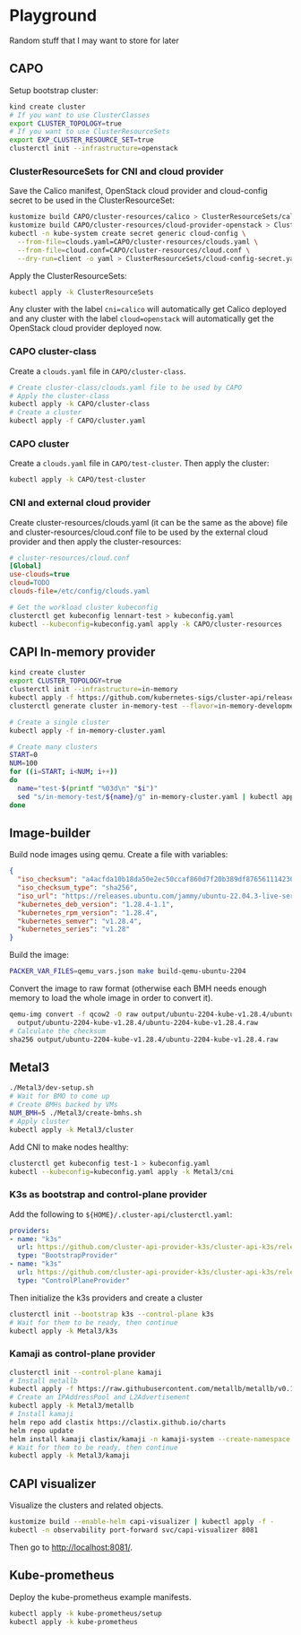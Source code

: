 # Playground

Random stuff that I may want to store for later

## CAPO

Setup bootstrap cluster:

```bash
kind create cluster
# If you want to use ClusterClasses
export CLUSTER_TOPOLOGY=true
# If you want to use ClusterResourceSets
export EXP_CLUSTER_RESOURCE_SET=true
clusterctl init --infrastructure=openstack
```

### ClusterResourceSets for CNI and cloud provider

Save the Calico manifest, OpenStack cloud provider and cloud-config secret to be used in the ClusterResourceSet:

```bash
kustomize build CAPO/cluster-resources/calico > ClusterResourceSets/calico.yaml
kustomize build CAPO/cluster-resources/cloud-provider-openstack > ClusterResourceSets/cloud-provider-openstack.yaml
kubectl -n kube-system create secret generic cloud-config \
  --from-file=clouds.yaml=CAPO/cluster-resources/clouds.yaml \
  --from-file=cloud.conf=CAPO/cluster-resources/cloud.conf \
  --dry-run=client -o yaml > ClusterResourceSets/cloud-config-secret.yaml
```

Apply the ClusterResourceSets:

```bash
kubectl apply -k ClusterResourceSets
```

Any cluster with the label `cni=calico` will automatically get Calico deployed and any cluster with the label `cloud=openstack` will automatically get the OpenStack cloud provider deployed now.

### CAPO cluster-class

Create a `clouds.yaml` file in `CAPO/cluster-class`.

```bash
# Create cluster-class/clouds.yaml file to be used by CAPO
# Apply the cluster-class
kubectl apply -k CAPO/cluster-class
# Create a cluster
kubectl apply -f CAPO/cluster.yaml
```

### CAPO cluster

Create a `clouds.yaml` file in `CAPO/test-cluster`.
Then apply the cluster:

```bash
kubectl apply -k CAPO/test-cluster
```

### CNI and external cloud provider

Create cluster-resources/clouds.yaml (it can be the same as the above) file and cluster-resources/cloud.conf file to be used by the external cloud provider and then apply the cluster-resources:

```ini
# cluster-resources/cloud.conf
[Global]
use-clouds=true
cloud=TODO
clouds-file=/etc/config/clouds.yaml
```

```bash
# Get the workload cluster kubeconfig
clusterctl get kubeconfig lennart-test > kubeconfig.yaml
kubectl --kubeconfig=kubeconfig.yaml apply -k CAPO/cluster-resources
```

## CAPI In-memory provider

```bash
kind create cluster
export CLUSTER_TOPOLOGY=true
clusterctl init --infrastructure=in-memory
kubectl apply -f https://github.com/kubernetes-sigs/cluster-api/releases/download/v1.5.1/clusterclass-in-memory-quick-start.yaml
clusterctl generate cluster in-memory-test --flavor=in-memory-development --kubernetes-version=v1.28.1 > in-memory-cluster.yaml

# Create a single cluster
kubectl apply -f in-memory-cluster.yaml

# Create many clusters
START=0
NUM=100
for ((i=START; i<NUM; i++))
do
  name="test-$(printf "%03d\n" "$i")"
  sed "s/in-memory-test/${name}/g" in-memory-cluster.yaml | kubectl apply -f -
done
```

## Image-builder

Build node images using qemu.
Create a file with variables:

```json
{
  "iso_checksum": "a4acfda10b18da50e2ec50ccaf860d7f20b389df8765611142305c0e911d16fd",
  "iso_checksum_type": "sha256",
  "iso_url": "https://releases.ubuntu.com/jammy/ubuntu-22.04.3-live-server-amd64.iso",
  "kubernetes_deb_version": "1.28.4-1.1",
  "kubernetes_rpm_version": "1.28.4",
  "kubernetes_semver": "v1.28.4",
  "kubernetes_series": "v1.28"
}
```

Build the image:

```bash
PACKER_VAR_FILES=qemu_vars.json make build-qemu-ubuntu-2204
```

Convert the image to raw format (otherwise each BMH needs enough memory to load the whole image in order to convert it).

```bash
qemu-img convert -f qcow2 -O raw output/ubuntu-2204-kube-v1.28.4/ubuntu-2204-kube-v1.28.4 \
  output/ubuntu-2204-kube-v1.28.4/ubuntu-2204-kube-v1.28.4.raw
# Calculate the checksum
sha256 output/ubuntu-2204-kube-v1.28.4/ubuntu-2204-kube-v1.28.4.raw
```

## Metal3

```bash
./Metal3/dev-setup.sh
# Wait for BMO to come up
# Create BMHs backed by VMs
NUM_BMH=5 ./Metal3/create-bmhs.sh
# Apply cluster
kubectl apply -k Metal3/cluster
```

Add CNI to make nodes healthy:

```bash
clusterctl get kubeconfig test-1 > kubeconfig.yaml
kubectl --kubeconfig=kubeconfig.yaml apply -k Metal3/cni
```

### K3s as bootstrap and control-plane provider

Add the following to `${HOME}/.cluster-api/clusterctl.yaml`:

```yaml
providers:
- name: "k3s"
  url: https://github.com/cluster-api-provider-k3s/cluster-api-k3s/releases/latest/bootstrap-components.yaml
  type: "BootstrapProvider"
- name: "k3s"
  url: https://github.com/cluster-api-provider-k3s/cluster-api-k3s/releases/latest/control-plane-components.yaml
  type: "ControlPlaneProvider"
```

Then initialize the k3s providers and create a cluster

```bash
clusterctl init --bootstrap k3s --control-plane k3s
# Wait for them to be ready, then continue
kubectl apply -k Metal3/k3s
```

### Kamaji as control-plane provider

```bash
clusterctl init --control-plane kamaji
# Install metallb
kubectl apply -f https://raw.githubusercontent.com/metallb/metallb/v0.13.12/config/manifests/metallb-native.yaml
# Create an IPAddressPool and L2Advertisement
kubectl apply -k Metal3/metallb
# Install kamaji
helm repo add clastix https://clastix.github.io/charts
helm repo update
helm install kamaji clastix/kamaji -n kamaji-system --create-namespace
# Wait for them to be ready, then continue
kubectl apply -k Metal3/kamaji
```

## CAPI visualizer

Visualize the clusters and related objects.

```bash
kustomize build --enable-helm capi-visualizer | kubectl apply -f -
kubectl -n observability port-forward svc/capi-visualizer 8081
```
Then go to <http://localhost:8081/>.

## Kube-prometheus

Deploy the kube-prometheus example manifests.

```bash
kubectl apply -k kube-prometheus/setup
kubectl apply -k kube-prometheus
```
